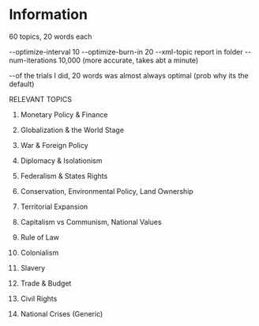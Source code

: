 # Information

60 topics, 20 words each

--optimize-interval 10
--optimize-burn-in 20
--xml-topic report in folder
--num-iterations 10,000 (more accurate, takes abt a minute)

--of the trials I did, 20 words was almost always optimal (prob why its the default)


RELEVANT TOPICS

1) Monetary Policy & Finance
3) Globalization & the World Stage
5) War & Foreign Policy
6) Diplomacy & Isolationism
11) Federalism & States Rights
20) Conservation, Environmental Policy, Land Ownership
24) Territorial Expansion
26) Capitalism vs Communism, National Values
27) Rule of Law
28) Colonialism
29) Slavery
36) Trade & Budget
41) Civil Rights

52) National Crises (Generic)


